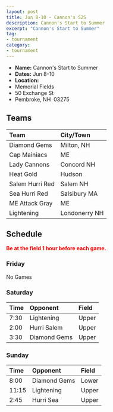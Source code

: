 ```yaml
---
layout: post
title: Jun 8-10 - Cannon's S2S
description: Cannon's Start to Summer
excerpt: "Cannon's Start to Summer"
tag:
- tournament
category:
- tournament
---
```

* **Name:** Cannon's Start to Summer
* **Dates:** Jun 8-10
* **Location:**  
* Memorial Fields
* 50 Exchange St 
* Pembroke, NH  03275

## Teams

|Team                        |City/Town        |
|:---------------------------|:----------------|
|Diamond Gems	               |Milton, NH       |	 
|Cap Mainiacs	               |ME               |	 
|Lady Cannons	               |Concord NH       |	 
|Heat Gold	                 |Hudson           |
|Salem Hurri Red	           |Salem NH         | 
|Sea Hurri Red	             |Salsibury MA     | 
|ME Attack Gray	             |ME               |
|Lightening                  |Londonerry NH    |


## Schedule
**<span style="color:red">Be at the field 1 hour before each game.</span>**

### Friday

No Games


### Saturday

| Time | Opponent         | Field | 
|:---  |:---              |:---     |
| 7:30  | Lightening      | Upper   |
| 2:00  | Hurri Salem     | Upper   |
| 3:30  | Diamond Gems    | Upper   |


### Sunday

| Time | Opponent | Field |
|:---  |:---      |:---   |
| 8:00  | Diamond Gems    | Lower   |
| 11:15  | Lightening    | Upper   |
| 2:45  | Hurri Sea    | Upper   |


